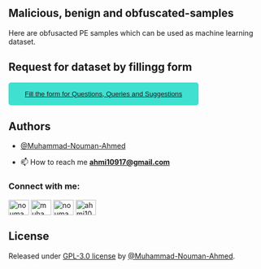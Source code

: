## Malicious, benign and obfuscated-samples
Here are obfusacted PE samples which can be used as machine learning dataset. 


## Request for dataset by fillingg form

<button style="background-color: turquoise; border: none; border-radius: 5px; color: #333; padding: 15px 32px"><a href="https://docs.google.com/forms/d/e/1FAIpQLScM5O9aHEh7D-xuX7MBx3riSNnkov6k7UZt1Of_UaEwah-acw/viewform?usp=sf_link" target="blank"> Fill the form for Questions, Queries and Suggestions</a></button>


## Authors

- [@Muhammad-Nouman-Ahmed](https://github.com/Muhammad-Nouman-Ahmed)


- 📫 How to reach me **ahmi10917@gmail.com**

<h3 align="left">Connect with me:</h3>
<p align="left">
<a href="https://twitter.com/nouman_music" target="blank"><img align="center" src="https://raw.githubusercontent.com/rahuldkjain/github-profile-readme-generator/master/src/images/icons/Social/twitter.svg" alt="nouman_music" height="30" width="40" /></a>
<a href="https://linkedin.com/in/muhammad-nouman-ahmed" target="blank"><img align="center" src="https://raw.githubusercontent.com/rahuldkjain/github-profile-readme-generator/master/src/images/icons/Social/linked-in-alt.svg" alt="muhammad-nouman-ahmed" height="30" width="40" /></a>
<a href="https://instagram.com/nouman_music" target="blank"><img align="center" src="https://raw.githubusercontent.com/rahuldkjain/github-profile-readme-generator/master/src/images/icons/Social/instagram.svg" alt="nouman_music" height="30" width="40" /></a>
<a href="https://www.hackerrank.com/ahmi10917" target="blank"><img align="center" src="https://raw.githubusercontent.com/rahuldkjain/github-profile-readme-generator/master/src/images/icons/Social/hackerrank.svg" alt="ahmi10917" height="30" width="40" /></a>
</p>

## License

Released under [GPL-3.0 license](/LICENSE) by [@Muhammad-Nouman-Ahmed](https://github.com/Muhammad-Nouman-Ahmed).

